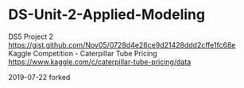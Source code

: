 # DS-Unit-2-Applied-Modeling

DS5 Project 2  
https://gist.github.com/Nov05/0728d4e26ce9d21428ddd2cffe1fc68e   
Kaggle Competition - Caterpillar Tube Pricing    
https://www.kaggle.com/c/caterpillar-tube-pricing/data   

2019-07-22 forked
